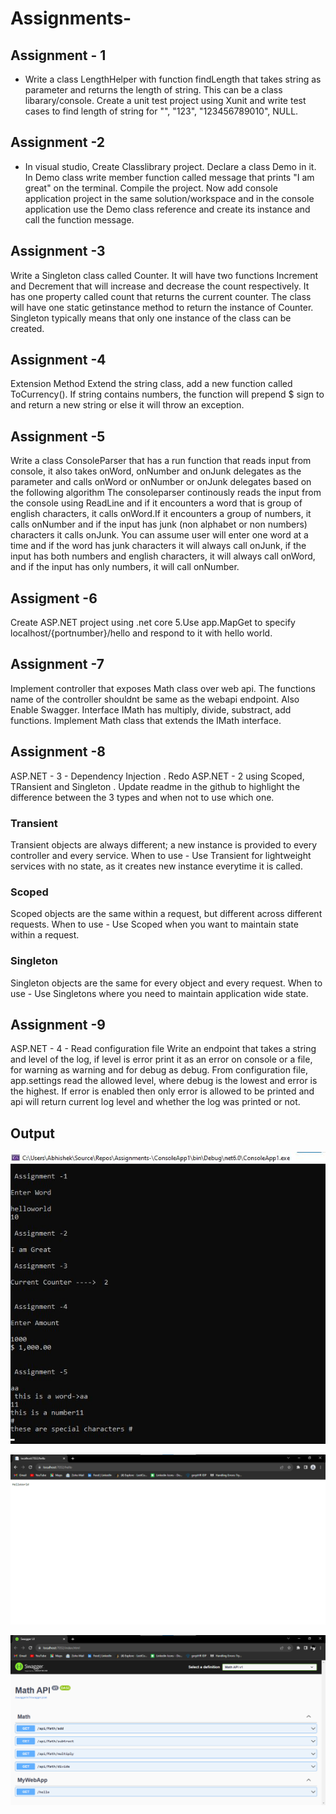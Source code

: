 # Assignments-

## Assignment - 1
- Write a class LengthHelper with function findLength that takes string as parameter and returns the length of string. This can be a class libarary/console.
  Create a unit test project using Xunit and write test cases to find length of string for "", "123", "123456789010", NULL.

## Assignment -2 
- In visual studio, Create Classlibrary project. Declare a class Demo in it. In Demo class write member function called message that prints "I am great" on the terminal. Compile the project. Now add console application  project in the same solution/workspace and in the console application use the Demo class reference and create its instance and call the function message.

## Assignment -3 
Write a Singleton class called Counter. It will have two functions Increment and Decrement that will increase and decrease the count respectively.
It has one property called count that returns the current counter. The class will have one static getinstance method to return the instance of Counter. 
Singleton typically means that only one instance of the class can be created.

## Assignment -4 
Extension Method
Extend the string class, add a new function called ToCurrency(). If string contains numbers, the function will prepend $ sign to and return a new string or else it will throw an exception.

## Assignment -5
Write a class ConsoleParser that has a run function that reads input from console, it also takes onWord, onNumber and onJunk delegates as the parameter and calls onWord or onNumber or onJunk delegates based on the following algorithm
The consoleparser continously reads the input from the console using ReadLine and if it encounters a word that is group of english characters, it calls onWord.If it encounters a group of numbers, it calls onNumber and if the input has junk (non alphabet or non numbers) characters it calls onJunk.
You can assume user will enter one word at a time and if the word has junk characters it will always call
onJunk, if the input has both numbers and english characters, it will always call onWord, and if the input has only numbers, it will call onNumber.

## Assigment -6
Create ASP.NET project using .net core 5.Use app.MapGet to specify localhost/{portnumber}/hello and respond to it with hello world.

## Assignment -7
Implement controller that exposes Math class over web api. The functions name of the controller shouldnt be same as the webapi endpoint.
Also Enable Swagger.
Interface IMath has multiply, divide, substract, add functions. 
Implement Math class that extends the IMath interface.

## Assignment -8 
ASP.NET - 3 - Dependency Injection . 
Redo ASP.NET - 2 using Scoped, TRansient and Singleton . 
Update readme in the github to highlight the difference between the 3 types and when not to use which one.

### Transient 
Transient objects are always different; a new instance is provided to every controller and every service.
When to use - Use Transient for lightweight services with no state, as it creates new instance everytime it is called. 

### Scoped
Scoped objects are the same within a request, but different across different requests.
When to use - Use Scoped when you want to maintain state within a request.

### Singleton 
Singleton objects are the same for every object and every request.
When to use - Use Singletons where you need to maintain application wide state.

## Assignment -9 
ASP.NET - 4 - Read configuration file
Write an endpoint that takes a string and level of the log, if level is error print it as an error on console or a file, for warning as warning and for debug as debug. 
From configuration file, app.settings read the allowed level, where debug is the lowest and error is the highest. 
If error is enabled then only error is allowed to be printed and api will return current log level and whether the log was printed or not.

## Output 

![](OutputImages/Output.jpg)

![](OutputImages/Assigment6_output.png)

![](OutputImages/Output7.png)
